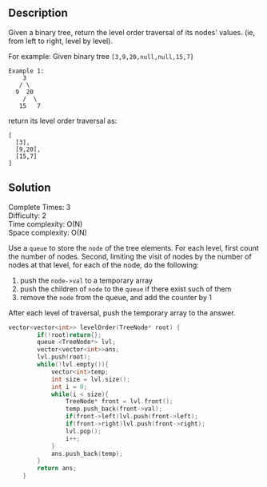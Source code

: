 ## Description

Given a binary tree, return the level order traversal of its nodes' values. (ie, from left to right, level by level).

For example:
Given binary tree `[3,9,20,null,null,15,7]`

```
Example 1:
    3
   / \
  9  20
    /  \
   15   7
```
return its level order traversal as:

```
[
  [3],
  [9,20],
  [15,7]
]
```
## Solution

Complete Times:  3<br/>
Difficulty: 2<br/>
Time complexity: O(N)<br/>
Space complexity: O(N)<br/>

Use a `queue` to store the `node` of the tree elements.
For each level, first count the number of nodes. Second, limiting the visit of nodes by the number of nodes at that level, for each of the node, do the following: <br/>
1. push the `node->val` to a temporary array
2. push the children of `node` to the `queue` if there exist such of them
3. remove the `node` from the queue, and add the counter by 1 <br/>

After each level of traversal, push the temporary array to the answer.

```cpp
vector<vector<int>> levelOrder(TreeNode* root) {
        if(!root)return{};
        queue <TreeNode*> lvl;
        vector<vector<int>>ans;
        lvl.push(root);
        while(!lvl.empty()){
            vector<int>temp;
            int size = lvl.size();
            int i = 0;
            while(i < size){
                TreeNode* front = lvl.front();
                temp.push_back(front->val);
                if(front->left)lvl.push(front->left);
                if(front->right)lvl.push(front->right);
                lvl.pop();
                i++;
            }
            ans.push_back(temp);
        }
        return ans;
    }

```
